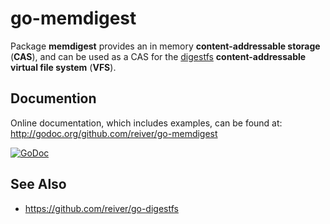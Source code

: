 # go-memdigest

Package **memdigest** provides an in memory **content-addressable storage** (**CAS**),
and can be used as a CAS for the [digestfs](https://github.com/reiver/go-digestfs) **content-addressable virtual file system** (**VFS**).

## Documention

Online documentation, which includes examples, can be found at: http://godoc.org/github.com/reiver/go-memdigest

[![GoDoc](https://godoc.org/github.com/reiver/go-memdigest?status.svg)](https://godoc.org/github.com/reiver/go-memdigest)

## See Also

* https://github.com/reiver/go-digestfs
